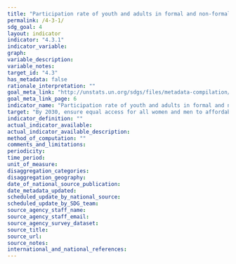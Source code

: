 ```yaml
---
title: "Participation rate of youth and adults in formal and non-formal education and training in the last 12 months, by sex"
permalink: /4-3-1/
sdg_goal: 4
layout: indicator
indicator: "4.3.1"
indicator_variable: 
graph: 
variable_description: 
variable_notes: 
target_id: "4.3"
has_metadata: false
rationale_interpretation: ""
goal_meta_link: "http://unstats.un.org/sdgs/files/metadata-compilation/Metadata-Goal-4.pdf"
goal_meta_link_page: 6
indicator_name: "Participation rate of youth and adults in formal and non-formal education and training in the last 12 months, by sex"
target: "By 2030, ensure equal access for all women and men to affordable and quality technical, vocational and tertiary education, including university."
indicator_definition: ""
actual_indicator_available: 
actual_indicator_available_description: 
method_of_computation: ""
comments_and_limitations: 
periodicity: 
time_period: 
unit_of_measure: 
disaggregation_categories: 
disaggregation_geography: 
date_of_national_source_publication: 
date_metadata_updated: 
scheduled_update_by_national_source: 
scheduled_update_by_SDG_team: 
source_agency_staff_name: 
source_agency_staff_email: 
source_agency_survey_dataset: 
source_title: 
source_url: 
source_notes: 
international_and_national_references: 
---
```


